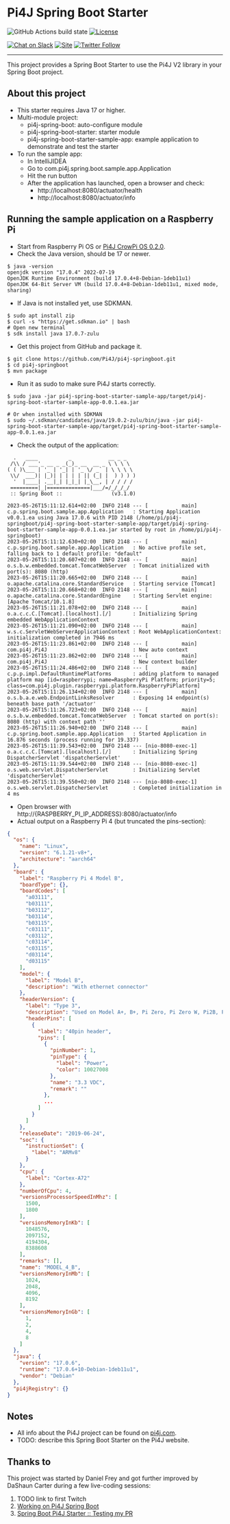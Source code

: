 # Pi4J Spring Boot Starter

![GitHub Actions build state](https://github.com/Pi4J/pi4j-springboot/actions/workflows/build.yml/badge.svg) [![License](https://img.shields.io/github/license/pi4j/pi4j-v2)](http://www.apache.org/licenses/LICENSE-2.0)

[![Chat on Slack](https://img.shields.io/badge/Chat-on%20Slack-blue)](https://join.slack.com/t/pi4j/shared_invite/zt-1ttqt8wgj-E6t69qaLrNuCMPLiYnBCsg)
[![Site](https://img.shields.io/badge/Website-pi4j.com-green)](https://pi4j.com)
[![Twitter Follow](https://img.shields.io/twitter/follow/pi4j?label=Pi4J&style=social)](https://twitter.com/pi4j)

---

This project provides a Spring Boot Starter to use the Pi4J V2 library in your Spring Boot project.

## About this project

* This starter requires Java 17 or higher.
* Multi-module project:
    * pi4j-spring-boot: auto-configure module
    * pi4j-spring-boot-starter: starter module
    * pi4j-spring-boot-starter-sample-app: example application to demonstrate and test the starter
* To run the sample app:
    * In IntelliJIDEA
    * Go to com.pi4j.spring.boot.sample.app.Application
    * Hit the run button
    * After the application has launched, open a browser and check:
        * http://localhost:8080/actuator/health
        * http://localhost:8080/actuator/info

## Running the sample application on a Raspberry Pi

* Start from Raspberry Pi OS or [Pi4J CrowPi OS 0.2.0](https://pi4j.com/getting-started/crowpi/crowpi-os/).
* Check the Java version, should be 17 or newer.

```shell
$ java -version
openjdk version "17.0.4" 2022-07-19
OpenJDK Runtime Environment (build 17.0.4+8-Debian-1deb11u1)
OpenJDK 64-Bit Server VM (build 17.0.4+8-Debian-1deb11u1, mixed mode, sharing)
```

* If Java is not installed yet, use SDKMAN.

```shell
$ sudo apt install zip
$ curl -s "https://get.sdkman.io" | bash 
# Open new terminal
$ sdk install java 17.0.7-zulu
```

* Get this project from GitHub and package it.

```shell
$ git clone https://github.com/Pi4J/pi4j-springboot.git
$ cd pi4j-springboot
$ mvn package
```

* Run it as sudo to make sure Pi4J starts correctly.

```shell
$ sudo java -jar pi4j-spring-boot-starter-sample-app/target/pi4j-spring-boot-starter-sample-app-0.0.1.ea.jar 

# Or when installed with SDKMAN
$ sudo ~/.sdkman/candidates/java/19.0.2-zulu/bin/java -jar pi4j-spring-boot-starter-sample-app/target/pi4j-spring-boot-starter-sample-app-0.0.1.ea.jar
```

* Check the output of the application:

```shell
  .   ____          _            __ _ _
 /\\ / ___'_ __ _ _(_)_ __  __ _ \ \ \ \
( ( )\___ | '_ | '_| | '_ \/ _` | \ \ \ \
 \\/  ___)| |_)| | | | | || (_| |  ) ) ) )
  '  |____| .__|_| |_|_| |_\__, | / / / /
 =========|_|==============|___/=/_/_/_/
 :: Spring Boot ::                (v3.1.0)

2023-05-26T15:11:12.614+02:00  INFO 2148 --- [           main] c.p.spring.boot.sample.app.Application   : Starting Application v0.0.1.ea using Java 17.0.6 with PID 2148 (/home/pi/pi4j-springboot/pi4j-spring-boot-starter-sample-app/target/pi4j-spring-boot-starter-sample-app-0.0.1.ea.jar started by root in /home/pi/pi4j-springboot)
2023-05-26T15:11:12.630+02:00  INFO 2148 --- [           main] c.p.spring.boot.sample.app.Application   : No active profile set, falling back to 1 default profile: "default"
2023-05-26T15:11:20.607+02:00  INFO 2148 --- [           main] o.s.b.w.embedded.tomcat.TomcatWebServer  : Tomcat initialized with port(s): 8080 (http)
2023-05-26T15:11:20.665+02:00  INFO 2148 --- [           main] o.apache.catalina.core.StandardService   : Starting service [Tomcat]
2023-05-26T15:11:20.668+02:00  INFO 2148 --- [           main] o.apache.catalina.core.StandardEngine    : Starting Servlet engine: [Apache Tomcat/10.1.8]
2023-05-26T15:11:21.078+02:00  INFO 2148 --- [           main] o.a.c.c.C.[Tomcat].[localhost].[/]       : Initializing Spring embedded WebApplicationContext
2023-05-26T15:11:21.090+02:00  INFO 2148 --- [           main] w.s.c.ServletWebServerApplicationContext : Root WebApplicationContext: initialization completed in 7946 ms
2023-05-26T15:11:23.861+02:00  INFO 2148 --- [           main] com.pi4j.Pi4J                            : New auto context
2023-05-26T15:11:23.862+02:00  INFO 2148 --- [           main] com.pi4j.Pi4J                            : New context builder
2023-05-26T15:11:24.486+02:00  INFO 2148 --- [           main] c.p.p.impl.DefaultRuntimePlatforms       : adding platform to managed platform map [id=raspberrypi; name=RaspberryPi Platform; priority=5; class=com.pi4j.plugin.raspberrypi.platform.RaspberryPiPlatform]
2023-05-26T15:11:26.134+02:00  INFO 2148 --- [           main] o.s.b.a.e.web.EndpointLinksResolver      : Exposing 14 endpoint(s) beneath base path '/actuator'
2023-05-26T15:11:26.723+02:00  INFO 2148 --- [           main] o.s.b.w.embedded.tomcat.TomcatWebServer  : Tomcat started on port(s): 8080 (http) with context path ''
2023-05-26T15:11:26.940+02:00  INFO 2148 --- [           main] c.p.spring.boot.sample.app.Application   : Started Application in 16.876 seconds (process running for 19.337)
2023-05-26T15:11:39.543+02:00  INFO 2148 --- [nio-8080-exec-1] o.a.c.c.C.[Tomcat].[localhost].[/]       : Initializing Spring DispatcherServlet 'dispatcherServlet'
2023-05-26T15:11:39.544+02:00  INFO 2148 --- [nio-8080-exec-1] o.s.web.servlet.DispatcherServlet        : Initializing Servlet 'dispatcherServlet'
2023-05-26T15:11:39.550+02:00  INFO 2148 --- [nio-8080-exec-1] o.s.web.servlet.DispatcherServlet        : Completed initialization in 4 ms
```

* Open browser with http://{RASPBERRY_PI_IP_ADDRESS}:8080/actuator/info
* Actual output on a Raspberry Pi 4 (but truncated the pins-section):

```json
{
  "os": {
    "name": "Linux",
    "version": "6.1.21-v8+",
    "architecture": "aarch64"
  },
  "board": {
    "label": "Raspberry Pi 4 Model B",
    "boardType": {},
    "boardCodes": [
      "a03111",
      "b03111",
      "b03112",
      "b03114",
      "b03115",
      "c03111",
      "c03112",
      "c03114",
      "c03115",
      "d03114",
      "d03115"
    ],
    "model": {
      "label": "Model B",
      "description": "With ethernet connector"
    },
    "headerVersion": {
      "label": "Type 3",
      "description": "Used on Model A+, B+, Pi Zero, Pi Zero W, Pi2B, Pi3B, Pi4B",
      "headerPins": [
        {
          "label": "40pin header",
          "pins": [
            {
              "pinNumber": 1,
              "pinType": {
                "label": "Power",
                "color": 10027008
              },
              "name": "3.3 VDC",
              "remark": ""
            },
            ...
          ]
        }
      ]
    },
    "releaseDate": "2019-06-24",
    "soc": {
      "instructionSet": {
        "label": "ARMv8"
      }
    },
    "cpu": {
      "label": "Cortex-A72"
    },
    "numberOfCpu": 4,
    "versionsProcessorSpeedInMhz": [
      1500,
      1800
    ],
    "versionsMemoryInKb": [
      1048576,
      2097152,
      4194304,
      8388608
    ],
    "remarks": [],
    "name": "MODEL_4_B",
    "versionsMemoryInMb": [
      1024,
      2048,
      4096,
      8192
    ],
    "versionsMemoryInGb": [
      1,
      2,
      4,
      8
    ]
  },
  "java": {
    "version": "17.0.6",
    "runtime": "17.0.6+10-Debian-1deb11u1",
    "vendor": "Debian"
  },
  "pi4jRegistry": {}
}
```

## Notes

* All info about the Pi4J project can be found on [pi4j.com](https://pi4j.com/).
* TODO: describe this Spring Boot Starter on the Pi4J website.

## Thanks to

This project was started by Daniel Frey and got further improved by DaShaun Carter during a few live-coding sessions:

1. TODO link to first Twitch
2. [Working on Pi4J Spring Boot](https://www.twitch.tv/videos/1828406758)
3. [Spring Boot Pi4J Starter :: Testing my PR](https://www.twitch.tv/videos/1829189803)